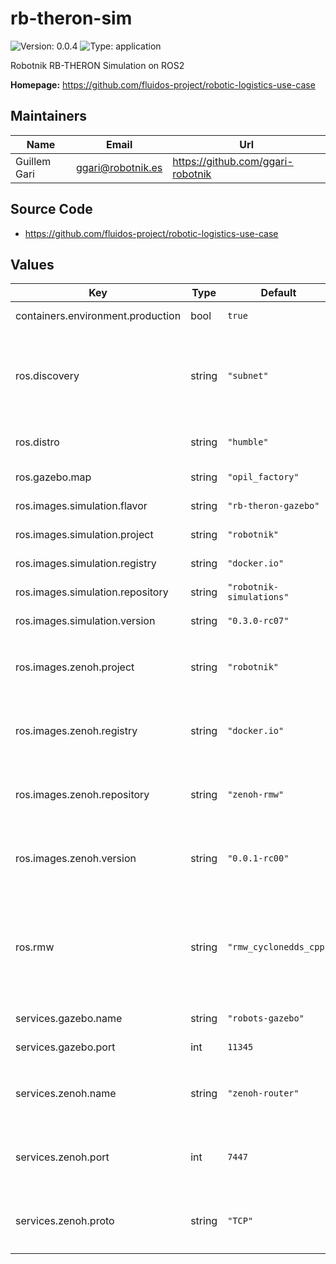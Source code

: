 # rb-theron-sim

![Version: 0.0.4](https://img.shields.io/badge/Version-0.0.4-informational?style=flat-square) ![Type: application](https://img.shields.io/badge/Type-application-informational?style=flat-square)

Robotnik RB-THERON Simulation on ROS2

**Homepage:** <https://github.com/fluidos-project/robotic-logistics-use-case>

## Maintainers

| Name | Email | Url |
| ---- | ------ | --- |
| Guillem Gari | <ggari@robotnik.es> | <https://github.com/ggari-robotnik> |

## Source Code

* <https://github.com/fluidos-project/robotic-logistics-use-case>

## Values

| Key | Type | Default | Description |
|-----|------|---------|-------------|
| containers.environment.production | bool | `true` | Removes the debug features. |
| ros.discovery | string | `"subnet"` | Middleware automatic discovery range. Allowed values: `localhost` `subnet`, `off` or `system_default`. |
| ros.distro | string | `"humble"` | ROS distribution. Allowed values: `humble` or `iron`. |
| ros.gazebo.map | string | `"opil_factory"` | Map to use in the simulation. |
| ros.images.simulation.flavor | string | `"rb-theron-gazebo"` | flavor tag for simulation image |
| ros.images.simulation.project | string | `"robotnik"` | project for simulation image |
| ros.images.simulation.registry | string | `"docker.io"` | registry for simulation image |
| ros.images.simulation.repository | string | `"robotnik-simulations"` | repository for simulation image |
| ros.images.simulation.version | string | `"0.3.0-rc07"` | version tag for simulation image |
| ros.images.zenoh.project | string | `"robotnik"` | project for zenoh-router image. ignored if `ros.rwm` is not `rmw_zenoh_cpp` |
| ros.images.zenoh.registry | string | `"docker.io"` | registry for zenoh-router image. ignored if `ros.rwm` is not `rmw_zenoh_cpp` |
| ros.images.zenoh.repository | string | `"zenoh-rmw"` | repository for zenoh-router image. ignored if `ros.rwm` is not `rmw_zenoh_cpp` |
| ros.images.zenoh.version | string | `"0.0.1-rc00"` | version tag for zenoh-router image. ignored if `ros.rwm` is not `rmw_zenoh_cpp` |
| ros.rmw | string | `"rmw_cyclonedds_cpp"` | ROS MiddleWare Implementation. Allowed values: `rmw_cyclonedds_cpp` `rmw_fastrtps_cpp`, or `rmw_zenoh_cpp`. zenoh is only available in distro `iron` or above |
| services.gazebo.name | string | `"robots-gazebo"` | Gazebo service name. |
| services.gazebo.port | int | `11345` | Gazebo service port. |
| services.zenoh.name | string | `"zenoh-router"` | Zenoh router service name. ignored if `ros.rwm` is not `rmw_zenoh_cpp` |
| services.zenoh.port | int | `7447` | Zenoh router service port. ignored if `ros.rwm` is not `rmw_zenoh_cpp` |
| services.zenoh.proto | string | `"TCP"` | Zenoh router service protocol. ignored if `ros.rwm` is not `rmw_zenoh_cpp` |
